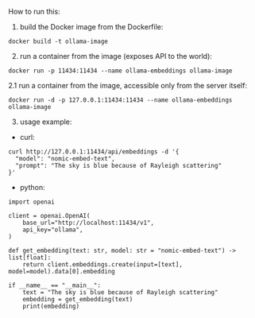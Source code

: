 How to run this:

1. build the Docker image from the Dockerfile:
```console
docker build -t ollama-image
```

2. run a container from the image (exposes API to the world):
```console
docker run -p 11434:11434 --name ollama-embeddings ollama-image
```

2.1 run a container from the image, accessible only from the server itself:
```console
docker run -d -p 127.0.0.1:11434:11434 --name ollama-embeddings ollama-image
```

3. usage example:
- curl:
```console
curl http://127.0.0.1:11434/api/embeddings -d '{
  "model": "nomic-embed-text",
  "prompt": "The sky is blue because of Rayleigh scattering"
}'
```

- python:
```
import openai

client = openai.OpenAI(
    base_url="http://localhost:11434/v1",
    api_key="ollama",
)

def get_embedding(text: str, model: str = "nomic-embed-text") -> list[float]:
    return client.embeddings.create(input=[text], model=model).data[0].embedding

if __name__ == "__main__":
    text = "The sky is blue because of Rayleigh scattering"
    embedding = get_embedding(text)
    print(embedding)
```

